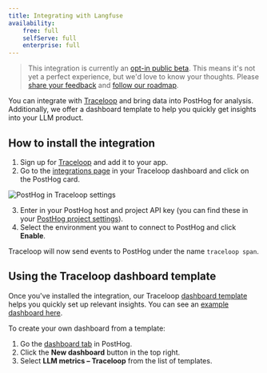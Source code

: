 ```yaml
---
title: Integrating with Langfuse
availability:
    free: full
    selfServe: full
    enterprise: full
---
```


> This integration is currently an [opt-in public beta](/docs/getting-started/enable-betas). This means it's not yet a perfect experience, but we'd love to know your thoughts. Please [share your feedback](http://us.posthog.com/home#supportModal) and [follow our roadmap](https://github.com/PostHog/posthog/issues/18547).

You can integrate with [Traceloop](https://www.traceloop.com/) and bring data into PostHog for analysis. Additionally, we offer a dashboard template to help you quickly get insights into your LLM product. 

## How to install the integration

1. Sign up for [Traceloop](https://www.traceloop.com/) and add it to your app.
2. Go to the [integrations page](https://app.traceloop.com/settings/integrations) in your Traceloop dashboard and click on the PostHog card.

![PostHog in Traceloop settings](https://res.cloudinary.com/dmukukwp6/image/upload/v1720097489/posthog.com/contents/posthog-traceloop.png)

3. Enter in your PostHog host and project API key (you can find these in your [PostHog project settings](https://us.posthog.com/settings/project)).
4. Select the environment you want to connect to PostHog and click **Enable**.

Traceloop will now send events to PostHog under the name `traceloop span`.

## Using the Traceloop dashboard template

Once you've installed the integration, our Traceloop [dashboard template](/docs/product-analytics/dashboards) helps you quickly set up relevant insights. You can see an [example dashboard here](https://us.posthog.com/shared/tpX9kUd5BbGkdjxQE8YhCskNuYA7Jw).

To create your own dashboard from a template:

1. Go the [dashboard tab](https://us.posthog.com/dashboard) in PostHog.
2. Click the **New dashboard** button in the top right.
3. Select **LLM metrics – Traceloop** from the list of templates.

<ProductVideo
    videoLight= "https://res.cloudinary.com/dmukukwp6/video/upload/v1720101505/posthog.com/contents/traceloop-dashbooard-light.mp4" 
    videoDark= "https://res.cloudinary.com/dmukukwp6/video/upload/v1720101505/posthog.com/contents/traceloop-dark.mp4"
    alt="How to create traceloop dashboard from a template" 
    classes="rounded"
/>
